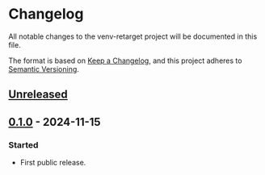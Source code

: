 <!--
SPDX-FileCopyrightText: Peter Pentchev <roam@ringlet.net>
SPDX-License-Identifier: BSD-2-Clause
-->

# Changelog

All notable changes to the venv-retarget project will be documented in this file.

The format is based on [Keep a Changelog](https://keepachangelog.com/en/1.1.0/),
and this project adheres to [Semantic Versioning](https://semver.org/spec/v2.0.0.html).

## [Unreleased]

## [0.1.0] - 2024-11-15

### Started

- First public release.

[Unreleased]: https://gitlab.com/ppentchev/venv-retarget/-/compare/release%2F0.1.0...main
[0.1.0]: https://gitlab.com/ppentchev/venv-retarget/-/tags/release%2F0.1.0
